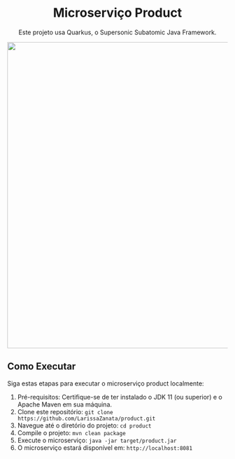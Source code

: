 <h1 align="center">Microserviço Product</h1>

<p align="center">
  Este projeto usa Quarkus, o Supersonic Subatomic Java Framework.
</p>

<div align="center">
<img src="https://github.com/LarissaZanata/order/assets/31900224/8fc6e8f3-249a-4ca0-8359-bb7c07177752" width="700px" />
</div>

## Como Executar

Siga estas etapas para executar o microserviço product localmente:

1. Pré-requisitos: Certifique-se de ter instalado o JDK 11 (ou superior) e o Apache Maven em sua máquina.
2. Clone este repositório: `git clone https://github.com/LarissaZanata/product.git`
3. Navegue até o diretório do projeto: `cd product`
4. Compile o projeto: `mvn clean package`
5. Execute o microserviço: `java -jar target/product.jar`
6. O microserviço estará disponível em: `http://localhost:8081`


